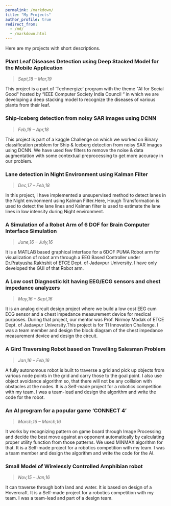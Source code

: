 ```yaml
---
permalink: /markdown/
title: "My Projects"
author_profile: true
redirect_from: 
  - /md/
  - /markdown.html
---
```

Here are my projects with short descriptions.

### Plant Leaf Diseases Detection using Deep Stacked Model for the Mobile Application 
> *Sept,18 – Mar,19* 

This project is a part of ‘Technergize’ program with the theme "AI for Social Good" hosted by “IEEE Computer Society India Council “ in which we are developing a deep stacking model to recognize the diseases of various plants from their leaf.

### Ship-Iceberg detection from noisy SAR images using DCNN 
> *Feb,18 – Apr,18*

This project is part of a kaggle Challenge on which we worked on Binary classification problem for Ship & Iceberg
detection from noisy SAR images using DCNN. We have used few filters to remove the noise & data augmentation
with some contextual preprocessing to get more accuracy in our problem.

### Lane detection in Night Environment using Kalman Filter 
> *Dec,17 – Feb,18*

In this project, i have implemented a unsupervised method to detect lanes in the Night environment using Kalman
Filter.Here, Hough Transformation is used to detect the lane lines and Kalman filter is used to estimate the lane
lines in low intensity during Night environment.

### A Simulation of a Robot Arm of 6 DOF for Brain Computer Interface Simulation
> *June,16 – July,16*

It is a MATLAB based graphical interface for a 6DOF PUMA Robot arm for visualization of robot arm through a EEG Based Controller under [Dr.Pratyusha Rakhshit](https://scholar.google.co.in/citations?user=00rPoQEAAAAJ&hl=en)  of ETCE Dept. of Jadavpur University. I have only developed the GUI of that Robot arm.

### A Low cost Diagnostic kit having EEG/ECG sensors and chest impedance analyzers
> *May,16 – Sept,16*

It is an analog circuit design project where we build a low cost EEG cum ECG sensor and a chest impedance measurement device for medical purposes. During that project, our mentor was  Prof. Nirmoy Modak of ETCE Dept. of Jadavpur University.This project is for TI Innovation Challenge. I was a team member and design the block diagram of the chest impedance measurement device and design the circuit.

### A Gird Traversing Robot based on Travelling Salesman Problem
> *Jan,16 – Feb,16*

A fully autonomous robot is built to traverse a grid and pick up objects from various node points in the grid and carry those to the goal point. I also use object avoidance algorithm so, that there will not be any collision with obstacles at the nodes. It is a Self-made project for a robotics competition with my team. I was a team-lead and design the algorithm and write the code for the robot.

### An AI program for a popular game ‘CONNECT 4’
> *March,16 – March,16*

It works by recognizing pattern on game board through Image Processing and decide the best move against an opponent automatically by calculating proper utility function from those patterns. We used MINMAX algorithm for that. It is a Self-made project for a robotics competition with my team. I was a team member and design the algorithm and write the code for the AI.

### Small Model of Wirelessly Controlled Amphibian robot
> *Nov,15 – Jan,16*

It can traverse through both land and water. It is based on design of a Hovercraft. It is a Self-made project for a robotics competition with my team. I was a team-lead and part of a design team.









